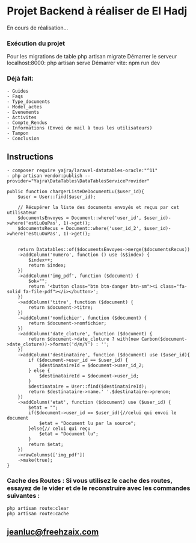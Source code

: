 # Projet Backend à réaliser de El Hadj

En cours de réalisation...

### Exécution du projet
Pour les migrations de table
    php artisan migrate
Démarrer le serveur localhost:8000:
    php artisan serve
Démarrer vite:
    npm run dev

### Déjà fait:
    - Guides
    - Faqs
    - Type_documents
    - Model_actes
    - Evenements
    - Activites
    - Compte_Rendus
    - Informations (Envoi de mail à tous les utilisateurs)
    - Tampon
    - Conclusion

## Instructions
    - composer require yajra/laravel-datatables-oracle:"^11"
    - php artisan vendor:publish --provider="Yajra\DataTables\DataTablesServiceProvider"

<!-- DataTables -->
<link href="https://cdn.jsdelivr.net/npm/bootstrap@5.2.3/dist/css/bootstrap.min.css" rel="stylesheet" integrity="sha384-rbsA2VBKQhggwzxH7pPCaAqO46MgnOM80zW1RWuH61DGLwZJEdK2Kadq2F9CUG65" crossorigin="anonymous">
<script src="https://cdn.jsdelivr.net/npm/bootstrap@5.2.3/dist/js/bootstrap.bundle.min.js" integrity="sha384-kenU1KFdBIe4zVF0s0G1M5b4hcpxyD9F7jL+jjXkk+Q2h455rYXK/7HAuoJl+0I4" crossorigin="anonymous"></script>
<script src="https://code.jquery.com/jquery-3.6.1.min.js"></script>
<link  href="https://cdn.datatables.net/1.10.21/css/jquery.dataTables.min.css" rel="stylesheet">
<script src="https://cdn.datatables.net/1.10.21/js/jquery.dataTables.min.js"></script>



    public function chargerListeDeDocumentLu($user_id){
        $user = User::find($user_id);
        
        // Récupérer la liste des documents envoyés et reçus par cet utilisateur
        $documentsEnvoyes = Document::where('user_id', $user_id)->where('estLuOuPas', 1)->get();
        $documentsRecus = Document::where('user_id_2', $user_id)->where('estLuOuPas', 1)->get();

        
        return Datatables::of($documentsEnvoyes->merge($documentsRecus))
        ->addColumn('numero', function () use (&$index) {
            $index++;
            return $index;
        })
        ->addColumn('img_pdf', function ($document) {
            $ok="";
            return '<button class="btn btn-danger btn-sm"><i class="fa-solid fa-file-pdf"></i></button>';
        })
        ->addColumn('titre', function ($document) {
            return $document->titre;
        })
        ->addColumn('nomfichier', function ($document) {
            return $document->nomfichier;
        })
        ->addColumn('date_cloture', function ($document) {
            return $document->date_cloture ? with(new Carbon($document->date_cloture))->format('d/m/Y') : '';
        })
        ->addColumn('destinataire', function ($document) use ($user_id){
            if ($document->user_id == $user_id) {
                $destinataireId = $document->user_id_2;
            } else {
                $destinataireId = $document->user_id;
            }
            $destinataire = User::find($destinataireId);
            return $destinataire->name.' '.$destinataire->prenom;
        })
        ->addColumn('etat', function ($document) use ($user_id) { 
            $etat = "";
            if($document->user_id == $user_id){//celui qui envoi le document
                $etat = "Document lu par la source";
            }else{// celui qui reçu
                $etat = "Document lu";
            }
            return $etat;
        })
        ->rawColumns(['img_pdf'])
        ->make(true);
    }

### Cache des Routes : Si vous utilisez le cache des routes, essayez de le vider et de le reconstruire avec les commandes suivantes :

    php artisan route:clear
    php artisan route:cache

## jeanluc@freehzaix.com